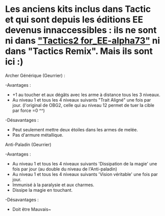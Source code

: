 # Les anciens kits inclus dans Tactic et qui sont depuis les éditions EE devenus innaccessibles : ils ne sont ni dans ["Tactics2 for_EE-alpha73"](https://forums.beamdog.com/discussion/41242/tactics-mod-bg2ee-compatibility-conversion-and-beta-test/p1) ni dans "Tactics Remix".  Mais ils sont ici :)

Archer Générique (Geurrier) :

-Avantages :
- +1 au toucher et aux dégâts avec les arme à distance tous les 3 niveaux.
- Au niveau 1 et tous les 4 niveaux suivants "Trait Aligné" une fois par jour. (l'original de OBG2, celle qui au niveau 12 permet de tuer la cible par force =0 ^^)

-Désavantages :
- Peut seulement mettre deux étoiles dans les armes de melée.
- Pas d'armure métallique.
 

Anti-Paladin (Geurrier)

-Avantages :
- Au niveau 1 et tous les 4 niveaux suivants 'Dissipation de la magie' une fois par jour (au double du niveau de l'Anti-paladin)
- Au niveau 1 et tous les 4 niveaux suivants 'Vision véritable' une fois par jour.
- Immunisé à la paralysie et aux charmes.
- Dissipe la magie en touchant.

-Désavantages :
- Doit être Mauvais~
